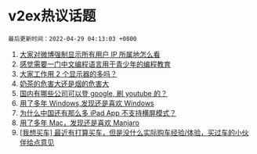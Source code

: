 # v2ex热议话题

`最后更新时间：2022-04-29 04:13:03 +0800`

1. [大家对微博强制显示所有用户 IP 所属地怎么看](https://www.v2ex.com/t/849792)
1. [感觉需要一门中文编程语言用于青少年的编程教育](https://www.v2ex.com/t/849700)
1. [大家工作用 2 个显示器的多吗？](https://www.v2ex.com/t/849720)
1. [奶茶的危害大还是烟的危害大](https://www.v2ex.com/t/849733)
1. [国内有哪些公司可以登 google, 刷 youtube 的？](https://www.v2ex.com/t/849763)
1. [用了多年 Windows,发现还是喜欢 Windows](https://www.v2ex.com/t/849830)
1. [为什么中国还有那么多 iPad App 不支持横屏模式？](https://www.v2ex.com/t/849695)
1. [用了多年 Mac，发现还是喜欢 Manjaro](https://www.v2ex.com/t/849742)
1. [[我想买车] 最近有打算买车，但是没什么实际购车经验/体验，买过车的小伙伴给点意见](https://www.v2ex.com/t/849749)

